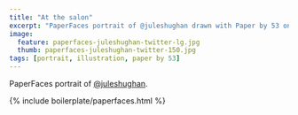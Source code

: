 ```yaml
---
title: "At the salon"
excerpt: "PaperFaces portrait of @juleshughan drawn with Paper by 53 on an iPad."
image: 
  feature: paperfaces-juleshughan-twitter-lg.jpg
  thumb: paperfaces-juleshughan-twitter-150.jpg
tags: [portrait, illustration, paper by 53]
---
```


PaperFaces portrait of [@juleshughan](http://twitter.com/juleshughan).

{% include boilerplate/paperfaces.html %}